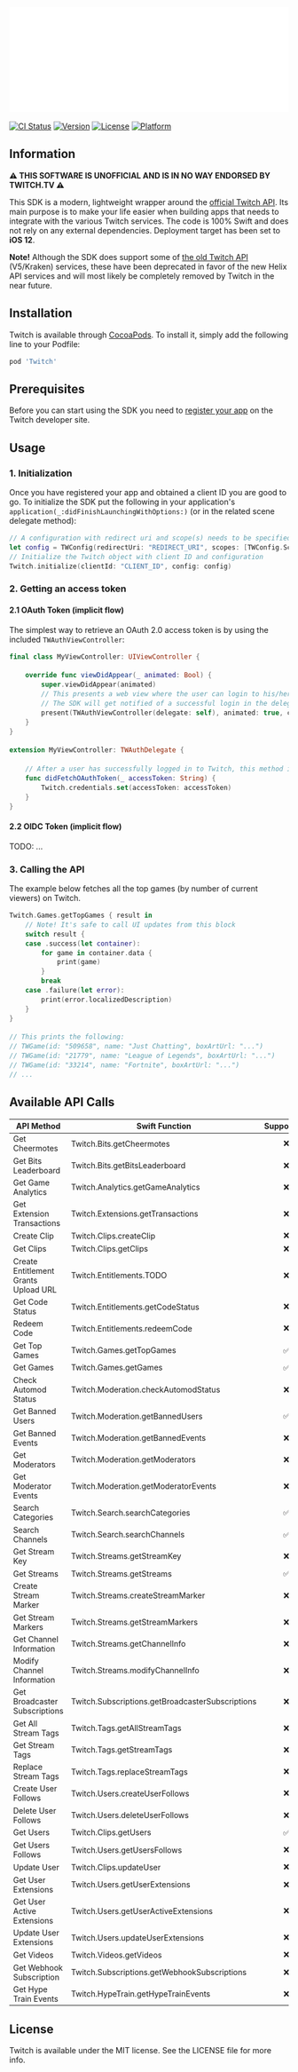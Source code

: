 ![Twitch banner](/Assets/twitch-header.svg "Twitch banner")

[![CI Status](https://img.shields.io/travis/43780301/Twitch.svg?style=flat)](https://travis-ci.org/43780301/Twitch)
[![Version](https://img.shields.io/cocoapods/v/Twitch.svg?style=flat)](https://cocoapods.org/pods/Twitch)
[![License](https://img.shields.io/cocoapods/l/Twitch.svg?style=flat)](https://cocoapods.org/pods/Twitch)
[![Platform](https://img.shields.io/cocoapods/p/Twitch.svg?style=flat)](https://cocoapods.org/pods/Twitch)

## Information

**⚠️ THIS SOFTWARE IS UNOFFICIAL AND IS IN NO WAY ENDORSED BY TWITCH.TV ⚠️**

This SDK is a modern, lightweight wrapper around the [official Twitch API](https://dev.twitch.tv/docs/api/). Its main purpose is to make your life easier when building apps that needs to integrate with the various Twitch services. The code is 100% Swift and does not rely on any external dependencies. Deployment target has been set to **iOS 12**.

**Note!** Although the SDK does support some of [the old Twitch API](https://dev.twitch.tv/docs/v5) (V5/Kraken) services, these have been deprecated in favor of the new Helix API services and will most likely be completely removed by Twitch in the near future.

## Installation
Twitch is available through [CocoaPods](https://cocoapods.org). To install
it, simply add the following line to your Podfile:

```ruby
pod 'Twitch'
```

## Prerequisites
Before you can start using the SDK you need to [register your app](https://dev.twitch.tv/docs/authentication#registration) on the Twitch developer site.

## Usage

### 1. Initialization
Once you have registered your app and obtained a client ID you are good to go. To initialize the SDK put the following in your application's ```application(_:didFinishLaunchingWithOptions:)``` (or in the related scene delegate method):

```swift
// A configuration with redirect uri and scope(s) needs to be specified
let config = TWConfig(redirectUri: "REDIRECT_URI", scopes: [TWConfig.Scope.openid])
// Initialize the Twitch object with client ID and configuration
Twitch.initialize(clientId: "CLIENT_ID", config: config)
```

### 2. Getting an access token
#### 2.1 OAuth Token (implicit flow)
The simplest way to retrieve an OAuth 2.0 access token is by using the included ```TWAuthViewController```:

```swift
final class MyViewController: UIViewController {

    override func viewDidAppear(_ animated: Bool) {
        super.viewDidAppear(animated)
        // This presents a web view where the user can login to his/her Twitch account
        // The SDK will get notified of a successful login in the delegate method didFetchOAuthToken
        present(TWAuthViewController(delegate: self), animated: true, completion: nil)
    }
}

extension MyViewController: TWAuthDelegate {

    // After a user has successfully logged in to Twitch, this method is called 
    func didFetchOAuthToken(_ accessToken: String) {
        Twitch.credentials.set(accessToken: accessToken)
    }
}
```

#### 2.2 OIDC Token (implicit flow)
TODO: ...

### 3. Calling the API
The example below fetches all the top games (by number of current viewers) on Twitch.

```swift
Twitch.Games.getTopGames { result in
    // Note! It's safe to call UI updates from this block
    switch result {
    case .success(let container):
        for game in container.data {
            print(game)
        }
        break
    case .failure(let error):
        print(error.localizedDescription)
    }
}

// This prints the following:
// TWGame(id: "509658", name: "Just Chatting", boxArtUrl: "...")
// TWGame(id: "21779", name: "League of Legends", boxArtUrl: "...")
// TWGame(id: "33214", name: "Fortnite", boxArtUrl: "...")
// ...
```

## Available API Calls

| API Method | Swift Function | Supported? |
| ------------- | ------------- | :-------------: |
| Get Cheermotes | Twitch.Bits.getCheermotes | ❌ |
| Get Bits Leaderboard | Twitch.Bits.getBitsLeaderboard | ❌ |
| Get Game Analytics | Twitch.Analytics.getGameAnalytics | ❌ |
| Get Extension Transactions | Twitch.Extensions.getTransactions | ❌ |
| Create Clip | Twitch.Clips.createClip | ❌ |
| Get Clips | Twitch.Clips.getClips | ❌ |
| Create Entitlement Grants Upload URL | Twitch.Entitlements.TODO | ❌ |
| Get Code Status | Twitch.Entitlements.getCodeStatus | ❌ |
| Redeem Code | Twitch.Entitlements.redeemCode | ❌ |
| Get Top Games | Twitch.Games.getTopGames | ✅ |
| Get Games | Twitch.Games.getGames | ✅ |
| Check Automod Status | Twitch.Moderation.checkAutomodStatus | ❌ |
| Get Banned Users | Twitch.Moderation.getBannedUsers | ✅ |
| Get Banned Events | Twitch.Moderation.getBannedEvents | ❌ |
| Get Moderators | Twitch.Moderation.getModerators | ❌ |
| Get Moderator Events | Twitch.Moderation.getModeratorEvents | ❌ |
| Search Categories | Twitch.Search.searchCategories | ✅ |
| Search Channels | Twitch.Search.searchChannels | ✅ |
| Get Stream Key | Twitch.Streams.getStreamKey | ❌ |
| Get Streams | Twitch.Streams.getStreams | ✅ |
| Create Stream Marker | Twitch.Streams.createStreamMarker | ❌ |
| Get Stream Markers | Twitch.Streams.getStreamMarkers | ❌ |
| Get Channel Information | Twitch.Streams.getChannelInfo | ❌ |
| Modify Channel Information | Twitch.Streams.modifyChannelInfo | ❌ |
| Get Broadcaster Subscriptions | Twitch.Subscriptions.getBroadcasterSubscriptions | ❌ |
| Get All Stream Tags | Twitch.Tags.getAllStreamTags | ❌ |
| Get Stream Tags | Twitch.Tags.getStreamTags | ❌ |
| Replace Stream Tags | Twitch.Tags.replaceStreamTags | ❌ |
| Create User Follows | Twitch.Users.createUserFollows | ❌ |
| Delete User Follows | Twitch.Users.deleteUserFollows | ❌ |
| Get Users | Twitch.Clips.getUsers | ✅ |
| Get Users Follows | Twitch.Users.getUsersFollows | ❌ |
| Update User | Twitch.Clips.updateUser | ❌ |
| Get User Extensions | Twitch.Users.getUserExtensions | ❌ |
| Get User Active Extensions | Twitch.Users.getUserActiveExtensions | ❌ |
| Update User Extensions | Twitch.Users.updateUserExtensions | ❌ |
| Get Videos | Twitch.Videos.getVideos | ❌ |
| Get Webhook Subscription | Twitch.Subscriptions.getWebhookSubscriptions | ❌ |
| Get Hype Train Events | Twitch.HypeTrain.getHypeTrainEvents | ❌ |

## License
Twitch is available under the MIT license. See the LICENSE file for more info.
